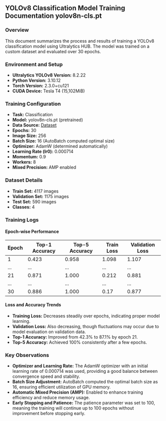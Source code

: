

## YOLOv8 Classification Model Training Documentation yolov8n-cls.pt

### Overview

This document summarizes the process and results of training a YOLOv8 classification model using Ultralytics HUB. The model was trained on a custom dataset and evaluated over 30 epochs.

### Environment and Setup

- **Ultralytics YOLOv8 Version:** 8.2.22
- **Python Version:** 3.10.12
- **Torch Version:** 2.3.0+cu121
- **CUDA Device:** Tesla T4 (15,102MiB)

### Training Configuration

- **Task:** Classification
- **Model:** yolov8n-cls.pt (pretrained)
- **Data Source:** [Dataset](https://storage.googleapis.com/ultralytics-hub.appspot.com/users/7lq1hDvjg3d6SrjjPN7xkSZdixs2/datasets/95NbOFzSbfe0ElCKkvh2/GD_out.zip)
- **Epochs:** 30
- **Image Size:** 256
- **Batch Size:** 16 (AutoBatch computed optimal size)
- **Optimizer:** AdamW (determined automatically)
- **Learning Rate (lr0):** 0.000714
- **Momentum:** 0.9
- **Workers:** 8
- **Mixed Precision:** AMP enabled

### Dataset Details


- **Train Set:** 4117 images
- **Validation Set:** 1175 images
- **Test Set:** 590 images
- **Classes:** 4

### Training Logs

#### Epoch-wise Performance

| Epoch | Top-1 Accuracy | Top-5 Accuracy | Train Loss | Validation Loss |
|-------|----------------|----------------|------------|-----------------|
| 1     | 0.423          | 0.958          | 1.098      | 1.107           |
| ...   | ...            | ...            | ...        | ...             |
| 21    | 0.871          | 1.000          | 0.212      | 0.881           |
| ...   | ...            | ...            | ...        | ...             |
| 30    | 0.886          | 1.000          | 0.17     | 0.877             |

#### Loss and Accuracy Trends

- **Training Loss:** Decreases steadily over epochs, indicating proper model learning.
- **Validation Loss:** Also decreasing, though fluctuations may occur due to model evaluation on validation data.
- **Top-1 Accuracy:** Improved from 42.3% to 87.1% by epoch 21.
- **Top-5 Accuracy:** Achieved 100% consistently after a few epochs.

### Key Observations

- **Optimizer and Learning Rate:** The AdamW optimizer with an initial learning rate of 0.000714 was used, providing a good balance between convergence speed and stability.
- **Batch Size Adjustment:** AutoBatch computed the optimal batch size as 16, ensuring efficient utilization of GPU memory.
- **Automatic Mixed Precision (AMP):** Enabled to enhance training efficiency and reduce memory usage.
- **Early Stopping and Patience:** The patience parameter was set to 100, meaning the training will continue up to 100 epochs without improvement before stopping early.

